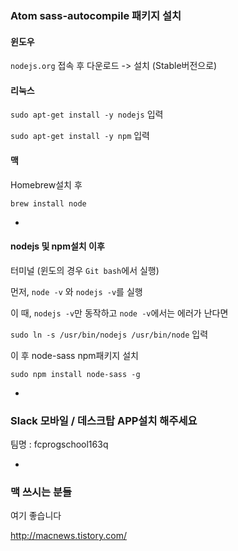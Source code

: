 ### Atom sass-autocompile 패키지 설치

#### 윈도우

`nodejs.org` 접속 후 다운로드 -> 설치 (Stable버전으로)

#### 리눅스

`sudo apt-get install -y nodejs` 입력

`sudo apt-get install -y npm` 입력

#### 맥

Homebrew설치 후

`brew install node`

-

#### nodejs 및 npm설치 이후

터미널 (윈도의 경우 `Git bash`에서 실행)

먼저, `node -v` 와 `nodejs -v`를 실행

이 때, `nodejs -v`만 동작하고 `node -v`에서는 에러가 난다면

`sudo ln -s /usr/bin/nodejs /usr/bin/node` 입력

이 후 node-sass npm패키지 설치

`sudo npm install node-sass -g`

-

### Slack 모바일 / 데스크탑 APP설치 해주세요

팀명 : fcprogschool163q


-

### 맥 쓰시는 분들

여기 좋습니다

<http://macnews.tistory.com/>
